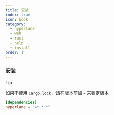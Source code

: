 ```yaml
---
title: 安装
index: true
icon: book
category:
  - hyperlane
  - web
  - rust
  - help
  - install
order: 1
---
```


<Share colorful />

### 安装

> [!tip]
>
> 如果不使用 `Cargo.lock`，请在版本前加 `=` 来锁定版本

```toml
[dependencies]
hyperlane = "=*.*.*"
```

<Bottom />
